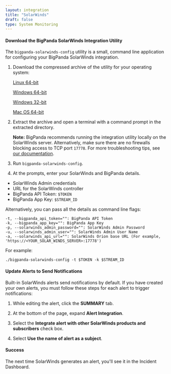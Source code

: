 ```yaml
---
layout: integration 
title: "SolarWinds"
draft: false
type: System Monitoring
---
```


#### Download the BigPanda SolarWinds Integration Utility

The `bigpanda-solarwinds-config` utility is a small, command line application for configuring your BigPanda SolarWinds integration.

1. Download the compressed archive of the utility for your operating system:

    [Linux 64-bit](https://s3.amazonaws.com/bp-solarwinds-config/latest/bigpanda-solarwinds-config_linux_amd64.tar.gz)

    [Windows 64-bit](https://s3.amazonaws.com/bp-solarwinds-config/latest/bigpanda-solarwinds-config_windows_amd64.zip)

    [Windows 32-bit](https://s3.amazonaws.com/bp-solarwinds-config/latest/bigpanda-solarwinds-config_windows_386.zip)

    [Mac OS 64-bit](https://s3.amazonaws.com/bp-solarwinds-config/latest/bigpanda-solarwinds-config_darwin_amd64.zip)

2. Extract the archive and open a terminal with a command prompt in the extracted directory.

   **Note:** BigPanda recommends running the integration utility locally on the SolarWinds server. Alternatively, make sure there are no firewalls blocking access to TCP port `17778`. For more troubleshooting tips, see [our documentation](https://www.bigpanda.io/docs/x/aQKUAQ).

3. Run `bigpanda-solarwinds-config`.

4. At the prompts, enter your SolarWinds and BigPanda details.

  * SolarWinds Admin credentials
  * URL for the SolarWinds controller
  * BigPanda API Token: `$TOKEN`
  * BigPanda App Key: `$STREAM_ID` 
    
Alternatively, you can pass all the details as command line flags:

    -t, --bigpanda_api_token="": BigPanda API Token
    -k, --bigpanda_app_key="": BigPanda App Key
    -p, --solarwinds_admin_password="": SolarWinds Admin Password
    -u, --solarwinds_admin_user="": SolarWinds Admin User Name
    -a, --solarwinds_api_url="": SolarWinds Orion base URL (For example, 'https://<YOUR_SOLAR_WINDS_SERVER>:17778')   

For example:

    ./bigpanda-solarwinds-config -t $TOKEN -k $STREAM_ID

<!-- section-separator -->

#### Update Alerts to Send Notifications

Built-in SolarWinds alerts send notifications by default. If you have created your own alerts, you must follow these steps for each alert to trigger notifications:

1. While editing the alert, click the **SUMMARY** tab.

2. At the bottom of the page, expand **Alert Integration**.

3. Select the **Integrate alert with other SolarWinds products and subscribers** check box.

4. Select **Use the name of alert as a subject**.

<!-- section-separator -->

#### Success
The next time SolarWinds generates an alert, you'll see it in the Incident Dashboard.

